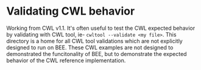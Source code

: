 # Validating CWL behavior

Working from CWL v1.1. It's often useful to test the CWL expected behavior by validating with CWL tool, ie- `cwltool --validate <my file>`. This directory is a home for all CWL tool validations which are not explicitly designed to run on BEE. These CWL examples are not designed to demonstrated the funcitonality of BEE, but to demonstrate the expected behavior of the CWL reference implementation.
